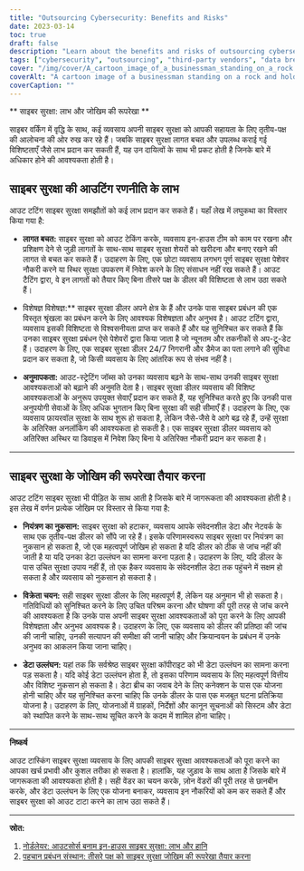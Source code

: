 ```yaml
---
title: "Outsourcing Cybersecurity: Benefits and Risks"
date: 2023-03-14
toc: true
draft: false
description: "Learn about the benefits and risks of outsourcing cybersecurity to third-party vendors and how to choose the right vendor for your business."
tags: ["cybersecurity", "outsourcing", "third-party vendors", "data breach", "vendor selection", "cost savings", "expertise", "scalability", "loss of control", "incident response plan", "risk management", "business security", "security outsourcing", "cyber threats", "network security", "data protection", "vulnerability management", "cyber defense", "business continuity", "information security"]
cover: "/img/cover/A_cartoon_image_of_a_businessman_standing_on_a_rock.png"
coverAlt: "A cartoon image of a businessman standing on a rock and holding a shield to protect his business from cyber threats, with a row of third-party vendors standing behind him offering different security services."
coverCaption: ""
---
```


** साइबर सुरक्षा: लाभ और जोखिम की रूपरेखा **  साइबर वर्किंग में वृद्धि के साथ, कई व्यवसाय अपनी साइबर सुरक्षा को आपकी सहायता के लिए तृतीय-पक्ष की आलोचना की ओर रुख कर रहे हैं। जबकि साइबर सुरक्षा लागत बचत और उपलब्ध कराई गई विशिष्टताएँ जैसे लाभ प्रदान कर सकती हैं, यह उन दायित्वों के साथ भी प्रकट होती है जिनके बारे में अधिकार होने की आवश्यकता होती है।  ## साइबर सुरक्षा की आउटिंग रणनीति के लाभ  आउट टटिंग साइबर सुरक्षा समझौतों को कई लाभ प्रदान कर सकते हैं। यहाँ लेख में लघुकथा का विस्तार किया गया है:  - **लागत बचत:** साइबर सुरक्षा को आउट टेकिंग करके, व्यवसाय इन-हाउस टीम को काम पर रखना और प्रशिक्षण देने से जुड़ी लागतों के साथ-साथ साइबर सुरक्षा शेयरों को खरीदना और बनाए रखने की लागत से बचत कर सकते हैं। उदाहरण के लिए, एक छोटा व्यवसाय लगभग पूर्ण साइबर सुरक्षा पेशेवर नौकरी करने या स्थिर सुरक्षा उपकरण में निवेश करने के लिए संसाधन नहीं रख सकते हैं। आउट टैटिंग द्वारा, वे इन लागतों को तैयार किए बिना तीसरे पक्ष के डीलर की विशिष्टता से लाभ उठा सकते हैं।  - विशेषज्ञ विशेषज्ञ:** साइबर सुरक्षा डीलर अपने क्षेत्र के हैं और उनके पास साइबर प्रबंधन की एक विस्तृत श्रृंखला का प्रबंधन करने के लिए आवश्यक विशेषज्ञता और अनुभव है। आउट टटिंग द्वारा, व्यवसाय इसकी विशिष्टता से विश्वसनीयता प्राप्त कर सकते हैं और यह सुनिश्चित कर सकते हैं कि उनका साइबर सुरक्षा प्रबंधन ऐसे पेशेवरों द्वारा किया जाता है जो न्यूनतम और तकनीकों से अप-टू-डेट हैं। उदाहरण के लिए, एक साइबर सुरक्षा डीलर 24/7 निगरानी और डैमेज का पता लगाने की सुविधा प्रदान कर सकता है, जो किसी व्यवसाय के लिए आंतरिक रूप से संभव नहीं है।  - **अनुमापकता:** आउट-स्ट्रेटिंग जॉब्स को उनका व्यवसाय बढ़ने के साथ-साथ उनकी साइबर सुरक्षा आवश्यकताओं को बढ़ाने की अनुमति देता है। साइबर सुरक्षा डीलर व्यवसाय की विशिष्ट आवश्यकताओं के अनुरूप उपयुक्त सेवाएँ प्रदान कर सकते हैं, यह सुनिश्चित करते हुए कि उनकी पास अनुपयोगी सेवाओं के लिए अधिक भुगतान किए बिना सुरक्षा की सही सीमाएँ हैं। उदाहरण के लिए, एक व्यवसाय फ़ायरवॉल सुरक्षा के साथ शुरू हो सकता है, लेकिन जैसे-जैसे वे आगे बढ़ रहे हैं, उन्हें सुरक्षा के अतिरिक्त अनलॉकिंग की आवश्यकता हो सकती है। एक साइबर सुरक्षा डीलर व्यवसाय को अतिरिक्त अस्थिर या डिवाइस में निवेश किए बिना ये अतिरिक्त नौकरी प्रदान कर सकता है।  ______  ## साइबर सुरक्षा के जोखिम की रूपरेखा तैयार करना  आउट टटिंग साइबर सुरक्षा भी पीड़ित के साथ आती है जिसके बारे में जागरूकता की आवश्यकता होती है। इस लेख में वर्णन प्रत्येक जोखिम पर विस्तार से किया गया है:  - **नियंत्रण का नुकसान:** साइबर सुरक्षा को हटाकर, व्यवसाय आपके संवेदनशील डेटा और नेटवर्क के साथ एक तृतीय-पक्ष डीलर को सौंपे जा रहे हैं। इसके परिणामस्वरूप साइबर सुरक्षा पर नियंत्रण का नुकसान हो सकता है, जो एक महत्वपूर्ण जोखिम हो सकता है यदि डीलर को ठीक से जांच नहीं की जाती है या यदि उनका डेटा उल्लंघन का सामना करना पड़ता है। उदाहरण के लिए, यदि डीलर के पास उचित सुरक्षा उपाय नहीं हैं, तो एक हैकर व्यवसाय के संवेदनशील डेटा तक पहुंचने में सक्षम हो सकता है और व्यवसाय को नुकसान हो सकता है।  - **विक्रेता चयन:** सही साइबर सुरक्षा डीलर के लिए महत्वपूर्ण हैं, लेकिन यह अनुमान भी हो सकता है। गतिविधियों को सुनिश्चित करने के लिए उचित परिश्रम करना और घोषणा की पूरी तरह से जांच करने की आवश्यकता है कि उनके पास अपनी साइबर सुरक्षा आवश्यकताओं को पूरा करने के लिए आपकी विशेषज्ञता और अनुभव आवश्यक है। उदाहरण के लिए, एक व्यवसाय को डीलर की प्रतिष्ठा की जांच की जानी चाहिए, उनकी सत्यापन की समीक्षा की जानी चाहिए और क्रियान्वयन के प्रबंधन में उनके अनुभव का आकलन किया जाना चाहिए।  - **डेटा उल्लंघन:** यहां तक कि सर्वश्रेष्ठ साइबर सुरक्षा कॉपीराइट को भी डेटा उल्लंघन का सामना करना पड़ सकता है। यदि कोई डेटा उल्लंघन होता है, तो इसका परिणाम व्यवसाय के लिए महत्वपूर्ण वित्तीय और विशिष्ट नुकसान हो सकता है। डेटा ब्रीच का जवाब देने के लिए कनेक्शन के पास एक योजना होनी चाहिए और यह सुनिश्चित करना चाहिए कि उनके डीलर के पास एक मजबूत घटना प्रतिक्रिया योजना है। उदाहरण के लिए, योजनाओं में ग्राहकों, निर्देशों और कानून सूचनाओं को सिस्टम और डेटा को स्थापित करने के साथ-साथ सूचित करने के कदम में शामिल होना चाहिए।  ______  **निष्कर्ष**  आउट टास्किंग साइबर सुरक्षा व्यवसाय के लिए आपकी साइबर सुरक्षा आवश्यकताओं को पूरा करने का आपका खर्च प्रभावी और कुशल तरीका हो सकता है। हालांकि, यह जुड़ाव के साथ आता है जिसके बारे में जागरूकता की आवश्यकता होती है। सही वेंडर का चयन करके, ज़ोन वेंडरों की पूरी तरह से छानबीन करके, और डेटा उल्लंघन के लिए एक योजना बनाकर, व्यवसाय इन नौकरियों को कम कर सकते हैं और साइबर सुरक्षा को आउट टाटा करने का लाभ उठा सकते हैं।  ______  **स्रोत:**  1. [नोर्डलेयर: आउटसोर्स बनाम इन-हाउस साइबर सुरक्षा: लाभ और हानि](https://nordlayer.com/blog/outsourced-vs-in-house-cybersecurity-pros-and-cons/) 2. [पहचान प्रबंधन संस्थान: तीसरे पक्ष को साइबर सुरक्षा जोखिम की रूपरेखा तैयार करना](https://identitymanagementinstitute.org/the-cybersecurity-risks-of-outsourcing-to-third-parties/)